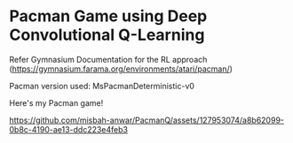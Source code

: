 # Pacman Game using Deep Convolutional Q-Learning  
Refer Gymnasium Documentation for the RL approach
(https://gymnasium.farama.org/environments/atari/pacman/)

Pacman version used: MsPacmanDeterministic-v0

Here's my Pacman game!


https://github.com/misbah-anwar/PacmanQ/assets/127953074/a8b62099-0b8c-4190-ae13-ddc223e4feb3

